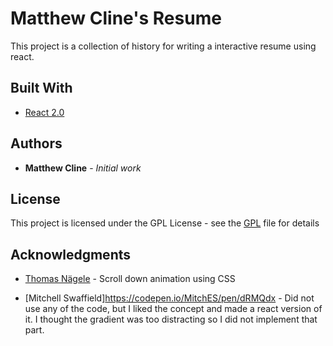 # Matthew Cline's Resume

This project is a collection of history for writing a interactive resume using react.


## Built With

* [React 2.0](https://reactjs.org/)

## Authors

* **Matthew Cline** - *Initial work*

## License

This project is licensed under the GPL License - see the [GPL](https://opensource.org/licenses/GPL-3.0) file for details

## Acknowledgments

* [Thomas Nägele](https://codepen.io/xonic/pen/KWMaqe) - Scroll down animation using CSS

* [Mitchell Swaffield]https://codepen.io/MitchES/pen/dRMQdx - Did not use any of the code, but I liked the concept and made a react version of it. I thought the gradient was too distracting so I did not implement that part.
